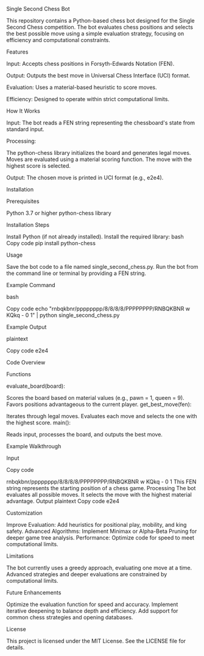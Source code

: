 Single Second Chess Bot


This repository contains a Python-based chess bot designed for the Single Second Chess competition. The bot evaluates chess positions and selects the best possible move using a simple evaluation strategy, focusing on efficiency and computational constraints.

Features

Input: Accepts chess positions in Forsyth-Edwards Notation (FEN).

Output: Outputs the best move in Universal Chess Interface (UCI) format.

Evaluation: Uses a material-based heuristic to score moves.

Efficiency: Designed to operate within strict computational limits.

How It Works

Input: The bot reads a FEN string representing the chessboard's state from standard input.

Processing:

The python-chess library initializes the board and generates legal moves.
Moves are evaluated using a material scoring function.
The move with the highest score is selected.

Output: The chosen move is printed in UCI format (e.g., e2e4).

Installation

Prerequisites

Python 3.7 or higher
python-chess library

Installation Steps

Install Python (if not already installed).
Install the required library:
bash
Copy code
pip install python-chess

Usage

Save the bot code to a file named single_second_chess.py.
Run the bot from the command line or terminal by providing a FEN string.

Example Command

bash

Copy code
echo "rnbqkbnr/pppppppp/8/8/8/8/PPPPPPPP/RNBQKBNR w KQkq - 0 1" | python single_second_chess.py

Example Output

plaintext

Copy code
e2e4

Code Overview

Functions

evaluate_board(board):

Scores the board based on material values (e.g., pawn = 1, queen = 9).
Favors positions advantageous to the current player.
get_best_move(fen):

Iterates through legal moves.
Evaluates each move and selects the one with the highest score.
main():

Reads input, processes the board, and outputs the best move.

Example Walkthrough

Input

Copy code

rnbqkbnr/pppppppp/8/8/8/8/PPPPPPPP/RNBQKBNR w KQkq - 0 1
This FEN string represents the starting position of a chess game.
Processing
The bot evaluates all possible moves.
It selects the move with the highest material advantage.
Output
plaintext
Copy code
e2e4

Customization

Improve Evaluation: Add heuristics for positional play, mobility, and king safety.
Advanced Algorithms: Implement Minimax or Alpha-Beta Pruning for deeper game tree analysis.
Performance: Optimize code for speed to meet computational limits.

Limitations

The bot currently uses a greedy approach, evaluating one move at a time.
Advanced strategies and deeper evaluations are constrained by computational limits.

Future Enhancements

Optimize the evaluation function for speed and accuracy.
Implement iterative deepening to balance depth and efficiency.
Add support for common chess strategies and opening databases.

License


This project is licensed under the MIT License. See the LICENSE file for details.

